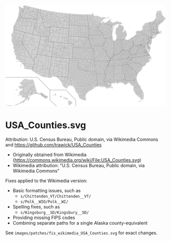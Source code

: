 ![USA_Counties.svg](images/USA_Counties.svg)

# USA_Counties.svg

Attribution: U.S. Census Bureau, Public domain, via Wikimedia Commons and https://github.com/trawick/USA_Counties

* Originally obtained from Wikimedia (https://commons.wikimedia.org/wiki/File:USA_Counties.svg)
* Wikimedia attribution: "U.S. Census Bureau, Public domain, via Wikimedia Commons"

Fixes applied to the Wikimedia version:

- Basic formatting issues, such as
  - `s/Chittenden_VT/Chittenden__VT/`
  - `s/Polk__WIO/Polk__WI/`
- Spelling fixes, such as
  - `s/Kingsburg__SD/Kingsbury__SD/`
- Providing missing FIPS codes
- Combining separate paths for a single Alaska county-equivalent

See `images/patches/fix_wikimedia_USA_Counties.svg` for exact changes.

